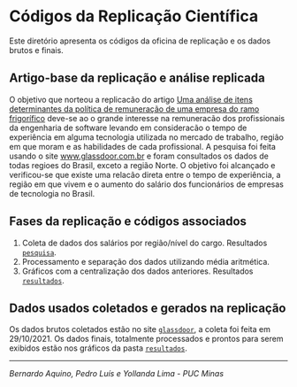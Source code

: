 # Códigos da Replicação Científica

Este diretório apresenta os códigos da oficina de replicação e os dados brutos e finais.

## Artigo-base da replicação e análise replicada

O objetivo que norteou a replicacão do artigo [Uma análise de itens determinantes da política de remuneração de uma empresa do ramo frigorífico](https://www.redalyc.org/pdf/3504/350450615008.pdf) deve-se ao o grande interesse na remuneracão dos profissionais da engenharia de software levando em consideracão o tempo de experiência em alguma tecnologia utilizada no mercado de trabalho, região em que moram e as habilidades de cada profissional. A pesquisa foi feita usando o site www.glassdoor.com.br e foram consultados os dados de todas regioes do Brasil, exceto a região Norte. O objetivo foi alcançado e verificou-se que existe uma relacão direta entre o tempo de experiência, a região em que vivem e o aumento do salário dos funcionários de empresas de tecnologia no Brasil.

## Fases da replicação e códigos associados

1. Coleta de dados dos salários por região/nível do cargo. Resultados [``pesquisa``](https://github.com/BernardoPUC/Mini-Artigo-Reproducao-Replicacao/tree/main/Pesquisa).
2. Processamento e separação dos dados utilizando média aritmética.
3. Gráficos com a centralização dos dados anteriores. Resultados [``resultados``](https://github.com/BernardoPUC/Mini-Artigo-Reproducao-Replicacao/tree/main/Resultado).


## Dados usados coletados e gerados na replicação

Os dados brutos coletados estão no site [``glassdoor``](https://www.glassdoor.com.br/), a coleta foi feita em 29/10/2021. Os dados finais, totalmente processados e prontos para serem exibidos estão nos gráficos da pasta [``resultados``](https://github.com/BernardoPUC/Mini-Artigo-Reproducao-Replicacao/tree/main/Resultado).

---
_Bernardo Aquino, Pedro Luís e Yollanda Lima - PUC Minas_
